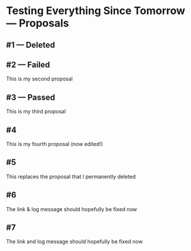 # Testing Everything Since Tomorrow — Proposals

<a name='1'/> 

## #1 — Deleted

<a name='2'/> 

## #2 — Failed

This is my second proposal

<a name='3'/> 

## #3 — Passed

This is my third proposal

<a name='4'/> 

## #4

This is my fourth proposal (now edited!)

<a name='5'/> 

## #5

This replaces the proposal that I permanently deleted

<a name='6'/> 

## #6

The link & log message should hopefully be fixed now

<a name='7'/> 

## #7

The link and log message should hopefully be fixed now

